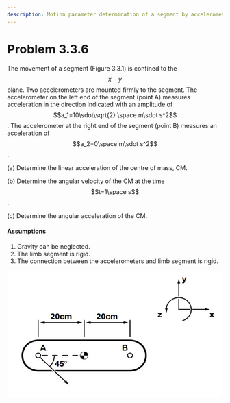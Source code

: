 ```yaml
---
description: Motion parameter determination of a segment by accelerometer measurements.
---
```


# Problem 3.3.6

The movement of a segment (Figure 3.3.1) is confined to the $$x-y$$ plane. Two accelerometers are mounted firmly to the segment. The accelerometer on the left end of the segment (point A) measures acceleration in the direction indicated with an amplitude of $$a_1=10\sdot\sqrt{2} \space m\sdot s^2$$. The accelerometer at the right end of the segment (point B) measures an acceleration of $$a_2=0\space m\sdot s^2$$.

(a) Determine the linear acceleration of the centre of mass, CM.&#x20;

(b) Determine the angular velocity of the CM at the time $$t=1\space s$$.&#x20;

(c) Determine the angular acceleration of the CM.

#### Assumptions

1. Gravity can be neglected.
2. The limb segment is rigid.
3. The connection between the accelerometers and limb segment is rigid.

![Figure 3.3.1: Schematic illustration of a limb segment.](<../../.gitbook/assets/problem 3.25.JPG>)

